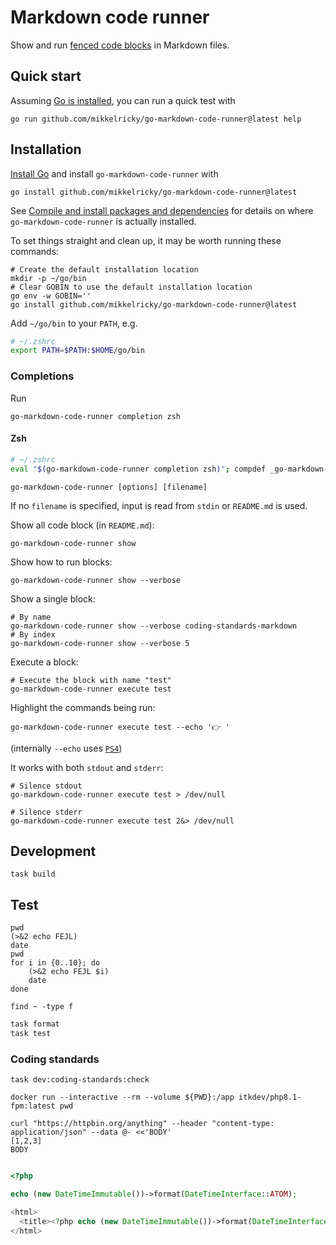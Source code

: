 # Markdown code runner

Show and run [fenced code blocks](https://github.github.com/gfm/#fenced-code-blocks) in Markdown files.

## Quick start

Assuming [Go is installed](https://go.dev/doc/install), you can run a quick test with

``` shell
go run github.com/mikkelricky/go-markdown-code-runner@latest help
```

## Installation

[Install Go](https://go.dev/doc/install) and install `go-markdown-code-runner` with

``` shell
go install github.com/mikkelricky/go-markdown-code-runner@latest
```

See [Compile and install packages and
dependencies](https://pkg.go.dev/cmd/go#hdr-Compile_and_install_packages_and_dependencies) for details on where
`go-markdown-code-runner` is actually installed.

To set things straight and clean up, it may be worth running these commands:

``` shell
# Create the default installation location
mkdir -p ~/go/bin
# Clear GOBIN to use the default installation location
go env -w GOBIN=''
go install github.com/mikkelricky/go-markdown-code-runner@latest
```

Add `~/go/bin` to your `PATH`, e.g.

``` zsh
# ~/.zshrc
export PATH=$PATH:$HOME/go/bin
```

### Completions

Run

``` shell
go-markdown-code-runner completion zsh
```

#### Zsh

``` zsh
# ~/.zshrc
eval "$(go-markdown-code-runner completion zsh)"; compdef _go-markdown-code-runner go-markdown-code-runner
```

``` shell
go-markdown-code-runner [options] [filename]
```

If no `filename` is specified, input is read from `stdin` or `README.md` is used.

Show all code block (in `README.md`):

``` shell name=list
go-markdown-code-runner show
```

Show how to run blocks:

``` shell name=list-verbose
go-markdown-code-runner show --verbose
```

Show a single block:

``` shell name=show-single
# By name
go-markdown-code-runner show --verbose coding-standards-markdown
# By index
go-markdown-code-runner show --verbose 5
```

Execute a block:

``` shell name=execute
# Execute the block with name "test"
go-markdown-code-runner execute test
```

Highlight the commands being run:

``` shell name=execute-echo
go-markdown-code-runner execute test --echo '👉 '
```

(internally `--echo` uses [`PS4`](<https://www.gnu.org/software/bash/manual/bash.html#index-PS4>))

It works with both `stdout` and `stderr`:

``` shell
# Silence stdout
go-markdown-code-runner execute test > /dev/null

# Silence stderr
go-markdown-code-runner execute test 2&> /dev/null
```

## Development

```shell name=build
task build
```

## Test

``` shell name=test
pwd
(>&2 echo FEJL)
date
pwd
for i in {0..10}; do
    (>&2 echo FEJL $i)
    date
done
```

``` shell name=long-running-test
find ~ -type f
```

``` php a=b c=d
task format
task test
```

### Coding standards

```shell name=coding-standards-markdown
task dev:coding-standards:check
```

```shell name=tty-test
docker run --interactive --rm --volume ${PWD}:/app itkdev/php8.1-fpm:latest pwd
```

``` shell name=curl
curl "https://httpbin.org/anything" --header "content-type: application/json" --data @- <<'BODY'
[1,2,3]
BODY
```

``` shell name=empty
```

```php name=php
<?php

echo (new DateTimeImmutable())->format(DateTimeInterface::ATOM);
```

```php name=php-html
<html>
  <title><?php echo (new DateTimeImmutable())->format(DateTimeInterface::ATOM); ?></title>
</html>
```
